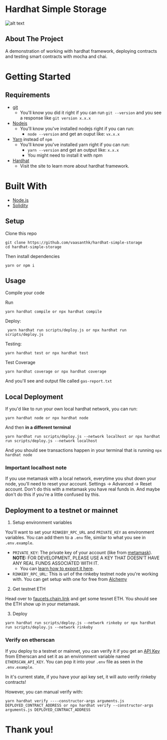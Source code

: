 # Hardhat Simple Storage

![alt text](https://user-images.githubusercontent.com/176499/96893278-ebc67580-1460-11eb-9530-d5df3a3d65d0.png)

## About The Project

A demonstration of working with hardhat framework, deploying contracts and testing smart contracts with mocha and chai.

# Getting Started

## Requirements

- [git](https://git-scm.com/book/en/v2/Getting-Started-Installing-Git)
  - You'll know you did it right if you can run `git --version` and you see a response like `git version x.x.x`
- [Nodejs](https://nodejs.org/en/)
  - You'll know you've installed nodejs right if you can run:
    - `node --version` and get an ouput like: `vx.x.x`
- [Yarn](https://classic.yarnpkg.com/lang/en/docs/install/) instead of `npm`
  - You'll know you've installed yarn right if you can run:
    - `yarn --version` and get an output like: `x.x.x`
    - You might need to install it with npm
- [Hardhat](https://hardhat.org/tutorial/setting-up-the-environment/)
  - Visit the site to learn more about hardhat framework.

# Built With

- [Node.js](https://nodejs.org/en/)
- [Solidity](https://docs.soliditylang.org/en/v0.8.15/)

## Setup

Clone this repo

```
git clone https://github.com/vaasanthk/hardhat-simple-storage
cd hardhat-simple-storage
```

Then install dependencies

```
yarn or npm i
```

## Usage

Compile your code

Run

```
yarn hardhat compile or npx hardhat compile
```

Deploy:

```
 yarn hardhat run scripts/deploy.js or npx hardhat run scripts/deploy.js
```

Testing:

```
yarn hardhat test or npx hardhat test
```

Test Coverage

```
yarn hardhat coverage or npx hardhat coverage

```

And you'll see and output file called `gas-report.txt`

## Local Deployment

If you'd like to run your own local hardhat network, you can run:

```
yarn hardhat node or npx hardhat node
```

And then **in a different terminal**

```
yarn hardhat run scripts/deploy.js --network localhost or npx hardhat run scripts/deploy.js --network localhost
```

And you should see transactions happen in your terminal that is running `npx hardhat node`

### Important localhost note

If you use metamask with a local network, everytime you shut down your node, you'll need to reset your account. Settings -> Advanced -> Reset account. Don't do this with a metamask you have real funds in. And maybe don't do this if you're a little confused by this.

## Deployment to a testnet or mainnet

1. Setup environment variables

You'll want to set your `RINKEBY_RPC_URL` and `PRIVATE_KEY` as environment variables. You can add them to a `.env` file, similar to what you see in `.env.example`.

- `PRIVATE_KEY`: The private key of your account (like from [metamask](https://metamask.io/)). **NOTE:** FOR DEVELOPMENT, PLEASE USE A KEY THAT DOESN'T HAVE ANY REAL FUNDS ASSOCIATED WITH IT.
  - You can [learn how to export it here](https://metamask.zendesk.com/hc/en-us/articles/360015289632-How-to-Export-an-Account-Private-Key).
- `RINKEBY_RPC_URL`: This is url of the rinkeby testnet node you're working with. You can get setup with one for free from [Alchemy](https://alchemy.com/?a=673c802981)

2. Get testnet ETH

Head over to [faucets.chain.link](https://faucets.chain.link/) and get some tesnet ETH. You should see the ETH show up in your metamask.

3. Deploy

```
yarn hardhat run scripts/deploy.js --network rinkeby or npx hardhat run scripts/deploy.js --network rinkeby
```

### Verify on etherscan

If you deploy to a testnet or mainnet, you can verify it if you get an [API Key](https://etherscan.io/myapikey) from Etherscan and set it as an environment variable named `ETHERSCAN_API_KEY`. You can pop it into your `.env` file as seen in the `.env.example`.

In it's current state, if you have your api key set, it will auto verify rinkeby contracts!

However, you can manual verify with:

```
yarn hardhat verify ----constructor-args arguments.js DEPLOYED_CONTRACT_ADDRESS or npx hardhat verify --constructor-args arguments.js DEPLOYED_CONTRACT_ADDRESS
```

# Thank you!
